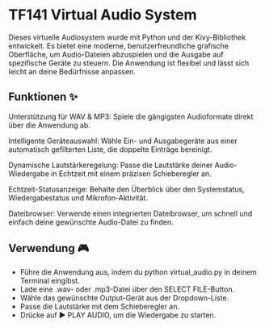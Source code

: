 # TF141 Virtual Audio System
Dieses virtuelle Audiosystem wurde mit Python und der Kivy-Bibliothek entwickelt. Es bietet eine moderne, benutzerfreundliche grafische Oberfläche, um Audio-Dateien abzuspielen und die Ausgabe auf spezifische Geräte zu steuern. Die Anwendung ist flexibel und lässt sich leicht an deine Bedürfnisse anpassen.

## Funktionen ✨
Unterstützung für WAV & MP3: Spiele die gängigsten Audioformate direkt über die Anwendung ab.

Intelligente Geräteauswahl: Wähle Ein- und Ausgabegeräte aus einer automatisch gefilterten Liste, die doppelte Einträge bereinigt.

Dynamische Lautstärkeregelung: Passe die Lautstärke deiner Audio-Wiedergabe in Echtzeit mit einem präzisen Schieberegler an.

Echtzeit-Statusanzeige: Behalte den Überblick über den Systemstatus, Wiedergabestatus und Mikrofon-Aktivität.

Dateibrowser: Verwende einen integrierten Dateibrowser, um schnell und einfach deine gewünschte Audio-Datei zu finden.

## Verwendung 🎮
  * Führe die Anwendung aus, indem du python virtual_audio.py in deinem Terminal eingibst.
  * Lade eine .wav- oder .mp3-Datei über den SELECT FILE-Button. 
  * Wähle das gewünschte Output-Gerät aus der Dropdown-Liste.
  * Passe die Lautstärke mit dem Schieberegler an.
  * Drücke auf ▶ PLAY AUDIO, um die Wiedergabe zu starten.
